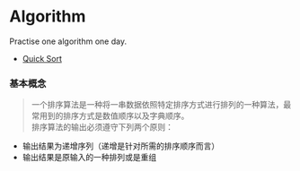 # Algorithm
Practise one algorithm one day.

* [Quick Sort](https://github.com/ThreeBearsDan/Algorithm/tree/master/quicksort)


### 基本概念
>一个排序算法是一种将一串数据依照特定排序方式进行排列的一种算法，最常用到的排序方式是数值顺序以及字典顺序。    
排序算法的输出必须遵守下列两个原则：
* 输出结果为递增序列（递增是针对所需的排序顺序而言）
* 输出结果是原输入的一种排列或是重组
